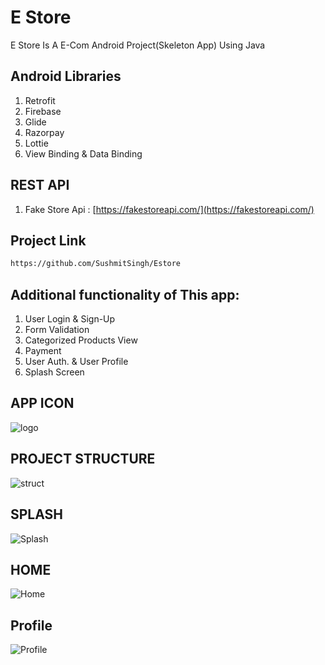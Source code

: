 # E Store
E Store Is A E-Com Android Project(Skeleton App) Using Java 

## Android Libraries
1. Retrofit 
2. Firebase
3. Glide
4. Razorpay
5. Lottie
6. View Binding & Data Binding
## REST API
 1. Fake Store Api : [https://fakestoreapi.com/](https://fakestoreapi.com/)

## Project Link
```bash
https://github.com/SushmitSingh/Estore
```

## Additional functionality of This app:
1. User Login & Sign-Up
2. Form Validation
3. Categorized Products View
4. Payment
5. User Auth. & User Profile
6. Splash Screen
## APP ICON
![logo](https://user-images.githubusercontent.com/60593358/126620280-d808ddb4-58f2-4654-ada0-a2429b64aed6.png)
## PROJECT STRUCTURE
![struct](https://user-images.githubusercontent.com/60593358/126617683-305359f5-b842-4fd3-bf3d-d05cb41e210d.png)
## SPLASH
![Splash](https://user-images.githubusercontent.com/60593358/126617691-01a27146-2292-4531-a9ea-057f8c2afa80.jpg)
## HOME
![Home](https://user-images.githubusercontent.com/60593358/126617677-94821d40-2c07-459a-93ff-866e6e5d8cd2.jpg)
## Profile
![Profile](https://user-images.githubusercontent.com/60593358/126617687-ebad03fa-bb86-4a15-9c47-68fc7f627d9f.jpg)


